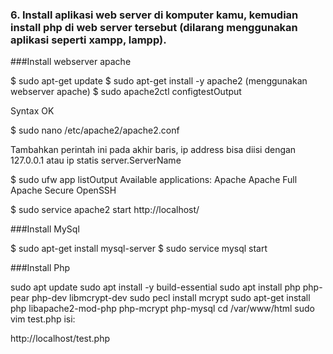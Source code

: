 ###  6. Install aplikasi web server di komputer kamu, kemudian install php di web server tersebut (dilarang menggunakan aplikasi seperti xampp, lampp).

###Install webserver apache

$ sudo apt-get update
$ sudo apt-get install -y apache2 (menggunakan webserver apache)
$ sudo apache2ctl configtestOutput

Syntax OK

$ sudo nano /etc/apache2/apache2.conf

Tambahkan perintah ini pada akhir baris, ip address bisa diisi dengan 127.0.0.1 atau ip statis server.ServerName 

$ sudo ufw app listOutput
Available applications:
  Apache
  Apache Full
  Apache Secure
  OpenSSH

$ sudo service apache2 start
http://localhost/

###Install MySql

$ sudo apt-get install mysql-server
$ sudo service mysql start

###Install Php

sudo apt update
sudo apt install -y build-essential
sudo apt install php php-pear php-dev libmcrypt-dev
sudo pecl install mcrypt
sudo apt-get install php libapache2-mod-php php-mcrypt php-mysql
cd /var/www/html
sudo vim test.php
isi:
	<?php 
		phpinfo(); 
	?>

http://localhost/test.php
